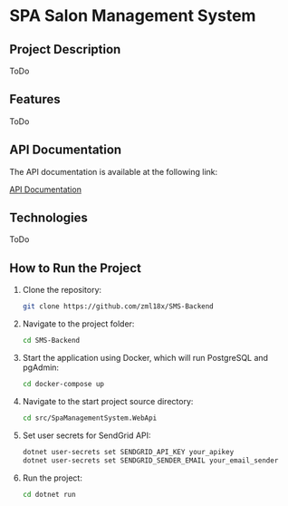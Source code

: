 # SPA Salon Management System

## Project Description

ToDo

## Features

ToDo

## API Documentation

The API documentation is available at the following link:

[API Documentation](https://documenter.getpostman.com/view/28707892/2sAXxJiExN)

## Technologies

ToDo

## How to Run the Project

1. Clone the repository:

   ```bash
   git clone https://github.com/zml18x/SMS-Backend
   ```
   
2. Navigate to the project folder:

   ```bash
   cd SMS-Backend
   ```

3. Start the application using Docker, which will run PostgreSQL and pgAdmin:

   ```bash
   cd docker-compose up
   ```

4. Navigate to the start project source directory:

   ```bash
   cd src/SpaManagementSystem.WebApi
   ```

5. Set user secrets for SendGrid API:

   ```bash
   dotnet user-secrets set SENDGRID_API_KEY your_apikey
   dotnet user-secrets set SENDGRID_SENDER_EMAIL your_email_sender
   ```
  
7. Run the project:

   ```bash
   cd dotnet run
   ```

   
   
